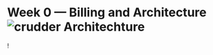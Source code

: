 # Week 0 — Billing and Architecture![crudder Architechture](https://github.com/yeshwanthkumar2003/aws-bootcamp-cruddur-2023/assets/94180456/c23b6860-34a8-4f41-9a3a-e2a366a69029)
!
